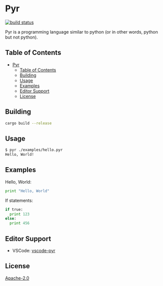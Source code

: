 # Pyr

[![build status](https://img.shields.io/github/workflow/status/AribYadi/pyr/Continuous%20integration/master)](https://github.com/AribYadi/pyr/actions?query=branch%3Amaster)

Pyr is a programming language similar to python (or in other words, python but not python).

## Table of Contents

- [Pyr](#pyr)
  - [Table of Contents](#table-of-contents)
  - [Building](#building)
  - [Usage](#usage)
  - [Examples](#examples)
  - [Editor Support](#editor-support)
  - [License](#license)

## Building

```bash
cargo build --release
```

## Usage

```bash
$ pyr ./examples/hello.pyr
Hello, World!
```

## Examples

Hello, World:

```python
print "Hello, World"
```

If statements:

```python
if true:
  print 123
else:
  print 456
```

## Editor Support

- VSCode: [vscode-pyr](https://github.com/AribYadi/vscode-pyr.git)

## License

[Apache-2.0](LICENSE)
